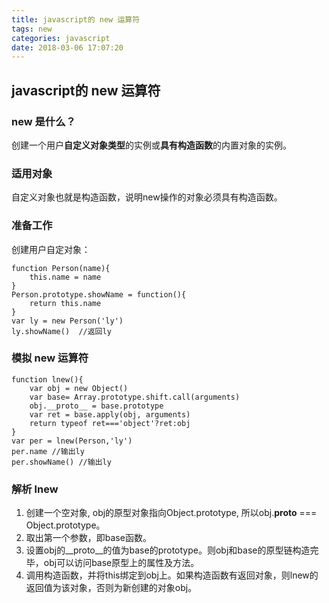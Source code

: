 ```yaml
---
title: javascript的 new 运算符
tags: new
categories: javascript
date: 2018-03-06 17:07:20
---
```


## javascript的 new 运算符

### new 是什么？

创建一个用户**自定义对象类型**的实例或**具有构造函数**的内置对象的实例。

### 适用对象

自定义对象也就是构造函数，说明new操作的对象必须具有构造函数。

### 准备工作

创建用户自定对象：

```
function Person(name){
    this.name = name
}
Person.prototype.showName = function(){
    return this.name
}
var ly = new Person('ly')
ly.showName()  //返回ly
```
### 模拟 new 运算符

```
function lnew(){
    var obj = new Object() 
    var base= Array.prototype.shift.call(arguments)
    obj.__proto__ = base.prototype 
    var ret = base.apply(obj, arguments) 
    return typeof ret==='object'?ret:obj
}
var per = lnew(Person,'ly')
per.name //输出ly
per.showName() //输出ly
```

### 解析 lnew
1. 创建一个空对象, obj的原型对象指向Object.prototype, 所以obj.__proto__ === Object.prototype。    
2. 取出第一个参数，即base函数。
3. 设置obj的__proto__的值为base的prototype。则obj和base的原型链构造完毕，obj可以访问base原型上的属性及方法。
4. 调用构造函数，并将this绑定到obj上。如果构造函数有返回对象，则lnew的返回值为该对象，否则为新创建的对象obj。